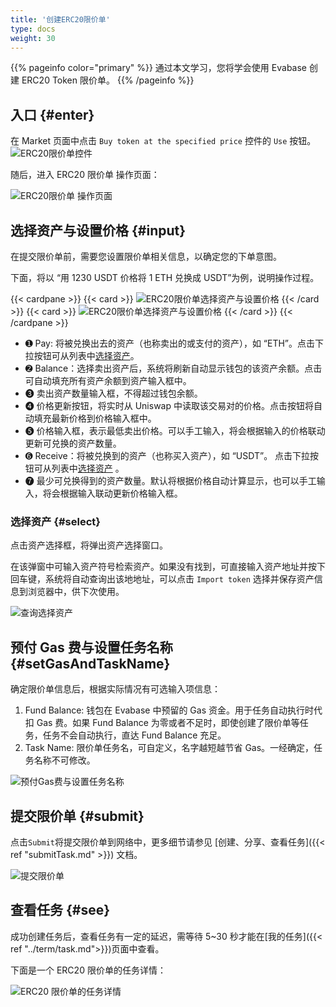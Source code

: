 ```yaml
---
title: '创建ERC20限价单'
type: docs
weight: 30
---
```


{{% pageinfo color="primary" %}}
通过本文学习，您将学会使用 Evabase 创建 ERC20 Token 限价单。
{{% /pageinfo %}}

## 入口 {#enter}

在 Market 页面中点击 `Buy token at the specified price` 控件的 `Use` 按钮。
![ERC20限价单控件](/img/erc20order00.png)

随后，进入 ERC20 限价单 操作页面：

![ERC20限价单 操作页面](/img/erc20order02.png)

## 选择资产与设置价格 {#input}

在提交限价单前，需要您设置限价单相关信息，以确定您的下单意图。

下面，将以 “用 1230 USDT 价格将 1 ETH 兑换成 USDT”为例，说明操作过程。

{{< cardpane >}}
{{< card >}}
![ERC20限价单选择资产与设置价格](/img/erc20order03.png)
{{< /card >}}
{{< card >}}
![ERC20限价单选择资产与设置价格](/img/erc20order04.png)
{{< /card >}}
{{< /cardpane >}}

<!-- ➊ ➋ ➌ ➍ ➎ ➏ ➐ ➑ ➒ ➓ -->

- ➊ Pay: 将被兑换出去的资产（也称卖出的或支付的资产），如 “ETH”。点击下拉按钮可从列表中[选择资产](#select)。
- ➋ Balance：选择卖出资产后，系统将刷新自动显示钱包的该资产余额。点击可自动填充所有资产余额到资产输入框中。
- ➌ 卖出资产数量输入框，不得超过钱包余额。
- ➍ 价格更新按钮，将实时从 Uniswap 中读取该交易对的价格。点击按钮将自动填充最新价格到价格输入框中。
- ➎ 价格输入框，表示最低卖出价格。可以手工输入，将会根据输入的价格联动更新可兑换的资产数量。
- ➏ Receive：将被兑换到的资产（也称买入资产），如 “USDT”。 点击下拉按钮可从列表中[选择资产](#select) 。
- ➐ 最少可兑换得到的资产数量。默认将根据价格自动计算显示，也可以手工输入，将会根据输入联动更新价格输入框。

### 选择资产 {#select}

点击资产选择框，将弹出资产选择窗口。

在该弹窗中可输入资产符号检索资产。如果没有找到，可直接输入资产地址并按下回车键，系统将自动查询出该地地址，可以点击 `Import token` 选择并保存资产信息到浏览器中，供下次使用。

![查询选择资产](/img/selectToken.png)

## 预付 Gas 费与设置任务名称 {#setGasAndTaskName}

确定限价单信息后，根据实际情况有可选输入项信息：

1. Fund Balance: 钱包在 Evabase 中预留的 Gas 资金。用于任务自动执行时代扣 Gas 费。如果 Fund Balance 为零或者不足时，即使创建了限价单等任务，任务不会自动执行，直达 Fund Balance 充足。
2. Task Name: 限价单任务名，可自定义，名字越短越节省 Gas。一经确定，任务名称不可修改。

![预付Gas费与设置任务名称](/img/erc20order05.png)

## 提交限价单 {#submit}

点击`Submit`将提交限价单到网络中，更多细节请参见 [创建、分享、查看任务]({{< ref "submitTask.md" >}}) 文档。

![提交限价单](/img/erc20order06.png)

## 查看任务 {#see}

成功创建任务后，查看任务有一定的延迟，需等待 5~30 秒才能在[我的任务]({{< ref "../term/task.md">}})页面中查看。

下面是一个 ERC20 限价单的任务详情：

![ERC20 限价单的任务详情](/img/erc20orderTask.png)
